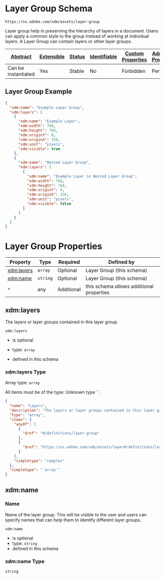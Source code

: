 
# Layer Group Schema

```
https://ns.adobe.com/xdm/assets/layer-group
```

Layer group help in preserving the hierarchy of layers in a document.
Users can apply a common style to the group instead of working at individual layers.
A Layer Group can contain layers or other layer groups.


| [Abstract](../../abstract.md) | [Extensible](../../extensions.md) | [Status](../../status.md) | [Identifiable](../../id.md) | [Custom Properties](../../extensions.md) | [Additional Properties](../../extensions.md) | Defined In |
|-------------------------------|-----------------------------------|---------------------------|-----------------------------|------------------------------------------|----------------------------------------------|------------|
| Can be instantiated | Yes | Stable | No | Forbidden | Permitted | [assets/layer-group.schema.json](assets/layer-group.schema.json) |

## Layer Group Example
```json
{
  "xdm:name": "Example Layer Group",
  "xdm:layers": [
    {
      "xdm:name": "Example Layer",
      "xdm:width": 768,
      "xdm:height": 768,
      "xdm:originY": 0,
      "xdm:originX": 256,
      "xdm:unit": "pixels",
      "xdm:visible": true
    },
    {
      "xdm:name": "Nested Layer Group",
      "xdm:layers": [
        {
          "xdm:name": "Example Layer in Nested Layer Group",
          "xdm:width": 768,
          "xdm:height": 768,
          "xdm:originY": 0,
          "xdm:originX": 256,
          "xdm:unit": "pixels",
          "xdm:visible": false
        }
      ]
    }
  ]
}
```

# Layer Group Properties

| Property | Type | Required | Defined by |
|----------|------|----------|------------|
| [xdm:layers](#xdmlayers) | `array` | Optional | Layer Group (this schema) |
| [xdm:name](#xdmname) | `string` | Optional | Layer Group (this schema) |
| `*` | any | Additional | this schema *allows* additional properties |

## xdm:layers

The layers or layer groups contained in this layer group.

`xdm:layers`
* is optional
* type: `array`

* defined in this schema

### xdm:layers Type


Array type: `array`

All items must be of the type:
Unknown type ``.

```json
{
  "name": "Layers",
  "description": "The layers or layer groups contained in this layer group.",
  "type": "array",
  "items": {
    "anyOf": [
      {
        "$ref": "#/definitions/layer-group"
      },
      {
        "$ref": "https://ns.adobe.com/xdm/assets/layer#/definitions/layer"
      }
    ],
    "simpletype": "complex"
  },
  "simpletype": "`array`"
}
```








## xdm:name
### Name

Name of the layer group. This will be visible to the user and users can specify names that can help them to identify different layer groups.

`xdm:name`
* is optional
* type: `string`
* defined in this schema

### xdm:name Type


`string`





